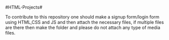 #HTML-Projects#

To contribute to this repository one should make a signup form/login form using HTML,CSS and JS and then attach the necessary files, if multiple files are there 
then make the folder and please do not attach any type of media files.
